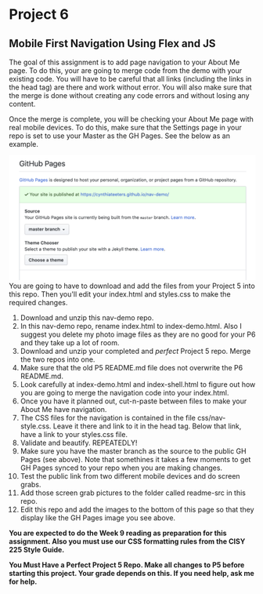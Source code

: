 # Project 6
## Mobile First Navigation Using Flex and JS

The goal of this assignment is to add page navigation to your About Me page. To do this, your are going to merge code from the demo with your existing code. You will have to be careful that all links (including the links in the head tag) are there and work without error. You will also make sure that the merge is done without creating any code errors and without losing any content.

Once the merge is complete, you will be checking your About Me page with real mobile devices. To do this, make sure that the Settings page in your repo is set to use your Master as the GH Pages. See the below as an example.

![GH Pages](https://github.com/cynthiateeters/nav-demo/blob/master/readme-src/GitHubPagesMasterSource.png)
You are going to have to download and add the files from your Project 5 into this repo. Then you'll edit your index.html and styles.css to make the required changes.  

1.  Download and unzip this nav-demo repo.
2.  In this nav-demo repo, rename index.html to index-demo.html. Also I suggest you delete my photo image files as they are no good for your P6 and they take up a lot of room.
2.  Download and unzip your completed and _perfect_ Project 5 repo. Merge the two repos into one.
3.  Make sure that the old P5 README.md file does not overwrite the P6 README.md.
4.  Look carefully at index-demo.html and index-shell.html to figure out how you are going to merge the navigation code into your index.html.
5.  Once you have it planned out, cut-n-paste between files to make your About Me have navigation. 
6.  The CSS files for the navigation is contained in the file css/nav-style.css. Leave it there and link to it in the head tag. Below that link, have a link to your styles.css file.
7.  Validate and beautify. REPEATEDLY!
8.  Make sure you have the master branch as the source to the public GH Pages (see above). Note that somethines it takes a few moments to get GH Pages synced to your repo when you are making changes.
9.  Test the public link from two different mobile devices and do screen grabs.
10. Add those screen grab pictures to the folder called readme-src in this repo.
11. Edit this repo and add the images to the bottom of this page so that they display like the GH Pages image you see above.

**You are expected to do the Week 9 reading as preparation for this assignment. Also you must use our CSS formatting rules from the CISY 225 Style Guide.**

**You Must Have a Perfect Project 5 Repo. Make all changes to P5 before starting this project. Your grade depends on this. If you need help, ask me for help.**

